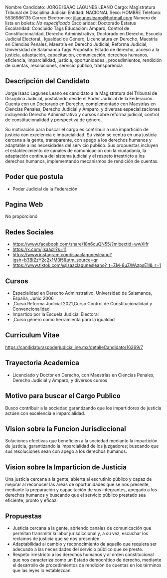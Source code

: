 Nombre Candidato: JORGE ISAAC LAGUNES LEANO
Cargo: Magistratura Tribunal de Disciplina Judicial
Entidad: NACIONAL
Sexo: HOMBRE
Telefono: 5536986135
Correo Electronico: jilagunesleano@hotmail.com
Numero de lista en boleta: *No especificado*
Escolaridad: Doctorado
Estatus Escolaridad: Concluido
Tags Educación: Amparo, Control de Constitucionalidad, Derecho Administrativo, Doctorado en Derecho, Escuela Judicial Electoral., Igualdad de Género, Licenciatura en Derecho, Maestría en Ciencias Penales, Maestría en Derecho Judicial, Reforma Judicial, Universidad de Salamanca
Tags Propósito: Estado de derecho, acceso a la justicia, adaptación, capacitación, comunicación, derechos humanos, eficiencia, imparcialidad, justicia, oportunidades., procedimientos, rendición de cuentas, resoluciones, servicio público, transparencia


## Descripción del Candidato 

Jorge Isaac Lagunes Leano es candidato a la Magistratura del Tribunal de Disciplina Judicial, postulando desde el Poder Judicial de la Federación. Cuenta con un Doctorado en Derecho, complementado con Maestrías en Ciencias Penales, Derecho Judicial y Amparo, y diversas especializaciones incluyendo Derecho Administrativo y cursos sobre reforma judicial, control de constitucionalidad y perspectiva de género.

Su motivación para buscar el cargo es contribuir a una impartición de justicia con excelencia e imparcialidad. Su visión se centra en una justicia cercana a la gente, transparente, con apego a los derechos humanos y adaptable a las necesidades del servicio público. Sus propuestas incluyen el establecimiento de canales de comunicación con la ciudadanía, la adaptación continua del sistema judicial y el respeto irrestricto a los derechos humanos, implementando mecanismos de rendición de cuentas.


## Poder que postula

- Poder Judicial de la Federación


## Pagina Web

No proporcionó


## Redes Sociales

- https://www.facebook.com/share/18n6cuQN55/?mibextid=wwXIfr
- https://x.com/jisaacll?s=11
- https://www.instagram.com/isaaclagunesleano?igsh=b3BiZzY2c2x1M3l5&utm_source=qr
- https://www.tiktok.com/@isaaclagunesleano?_t=ZM-8uZWAzpsE1l&_r=1


## Cursos

- Especialidad en Derecho Adminstrativo, Universidad de Salamanca, España, Junio 2006
- ,Curso Reforma Judicial 2021,Curso Control de Constitucionalidad y Convencionalidad
- Impartido por la Escuela Judicial Electoral
- ,Curso género como herramienta para la igualdad


## Curriculum Vitae

https://candidaturaspoderjudicial.ine.mx/detalleCandidato/16369/7


## Trayectoria Academica

- Licenciado y Doctor en Derecho, con Maestrías en Ciencias Penales, Derecho Judicial y Amparo; y diversos cursos


## Motivo para buscar el Cargo Publico

Busco contribuir a la sociedad garantizando que los impartidores de justicia actúen con excelencia e imparcialidad.


## Vision sobre la Funcion Jurisdiccional

Soluciones efectivas que beneficien a la sociedad mediante la impartición de justicia, garantizando la imparcialidad de los juzgadores; buscando que sus resoluciones sean con apego a los derechos humanos.


## Vision sobre la Imparticion de Justicia

Una justicia cercana a la gente, abierta al escrutinio público y capaz de mejorar al reconocer las áreas de oportunidades que se nos presente, mediante la preparación y capacitación de sus integrantes, apegado a los derechos humanos y buscando que el servicio público prestado sea eficiente, pronto y eficaz.


## Propuestas

- Justicia cercana a la gente, abriendo canales de comunicación que permitan transmitir la labor jurisdiccional y, a su vez, escuchar los reclamos de justicia que se nos presenten.
- Adaptabilidad al cambio y reconocimiento de aquello que requiera ser adecuado a las necesidades del servicio público que se preste.
- Respeto irrestricto a los derechos humanos y al orden constitucional que nos caracteriza como un Estado democrático de derecho, mediante el desarrollo de procedimientos de rendición de cuentas en los términos que las leyes lo establezcan.

